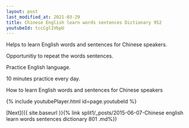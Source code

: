 ```yaml
---
layout: post
last_modified_at: 2021-03-29
title: Chinese English learn words sentences Dictionary 952 
youtubeId: tccCgl1VbpU
---
```

 
 
Helps to learn English words and sentences for Chinese speakers.

Opportunitiy to repeat the words sentences. 

Practice English language. 
 
10 minutes practice every day. 
 
How to learn English words and sentences for Chinese speakers 
 
{% include youtubePlayer.html id=page.youtubeId %}
 
 
[Next]({{ site.baseurl }}{% link  split1/_posts/2015-06-07-Chinese english learn words sentences dictionary 801 .md%})
 

